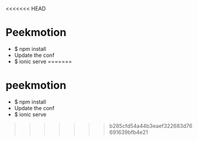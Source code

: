 <<<<<<< HEAD
# Peekmotion
- $ npm install
- Update the conf
- $ ionic serve
=======
# peekmotion
- $ npm install
- Update the conf
- $ ionic serve
>>>>>>> b285cfd54a44b3eaef322683d76691639bfb4e21
